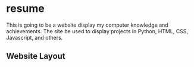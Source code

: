 # resume

This is going to be a website display my computer knowledge and achievements. The site be used to display projects in Python, HTML, CSS, Javascript, and others.

## Website Layout 

